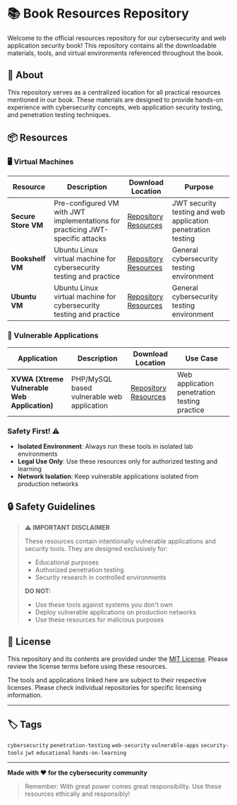 # 📚 Book Resources Repository
Welcome to the official resources repository for our cybersecurity and web application security book! This repository contains all the downloadable materials, tools, and virtual environments referenced throughout the book.

## 🎯 About
This repository serves as a centralized location for all practical resources mentioned in our book. These materials are designed to provide hands-on experience with cybersecurity concepts, web application security testing, and penetration testing techniques.

## 📦 Resources

### 🖥️ Virtual Machines
| Resource | Description | Download Location | Purpose |
|----------|-------------|-------------------|---------|
| **Secure Store VM** | Pre-configured VM with JWT implementations for practicing JWT-specific attacks | [Repository Resources](https://drive.google.com/file/d/1WwercgGCLUIptVR2pM2IGkD66joo-XMo/view) | JWT security testing and web application penetration testing |
| **Bookshelf VM** | Ubuntu Linux virtual machine for cybersecurity testing and practice | [Repository Resources]([https://github.com/srini0x00/Web-Application-Security-Field-Guide](https://drive.google.com/file/d/1-KkAUL2-EpJnjPwzQi5mMkCuDKHTbcTl/view?usp=sharing)) | General cybersecurity testing environment |
| **Ubuntu VM** | Ubuntu Linux virtual machine for cybersecurity testing and practice | [Repository Resources](https://github.com/srini0x00/Web-Application-Security-Field-Guide) | General cybersecurity testing environment |






### 🎯 Vulnerable Applications
| Application | Description | Download Location | Use Case |
|-------------|-------------|-------------------|----------|
| **XVWA (Xtreme Vulnerable Web Application)** | PHP/MySQL based vulnerable web application | [Repository Resources](https://github.com/srini0x00/Web-Application-Security-Field-Guide) | Web application penetration testing practice |

### Safety First! ⚠️
- **Isolated Environment**: Always run these tools in isolated lab environments
- **Legal Use Only**: Use these resources only for authorized testing and learning
- **Network Isolation**: Keep vulnerable applications isolated from production networks

## 🔒 Safety Guidelines
> **⚠️ IMPORTANT DISCLAIMER**
> 
> These resources contain intentionally vulnerable applications and security tools. They are designed exclusively for:
> - Educational purposes
> - Authorized penetration testing
> - Security research in controlled environments
> 
> **DO NOT:**
> - Use these tools against systems you don't own
> - Deploy vulnerable applications on production networks
> - Use these resources for malicious purposes

## 📄 License
This repository and its contents are provided under the [MIT License](LICENSE). Please review the license terms before using these resources.

The tools and applications linked here are subject to their respective licenses. Please check individual repositories for specific licensing information.

---
## 🏷️ Tags
`cybersecurity` `penetration-testing` `web-security` `vulnerable-apps` `security-tools` `jwt` `educational` `hands-on-learning`

---
**Made with ❤️ for the cybersecurity community**

> Remember: With great power comes great responsibility. Use these resources ethically and responsibly!
